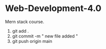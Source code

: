 # Web-Development-4.0
Mern stack course.


1. git add .
2. git commit -m " new file added "
3. git push origin main